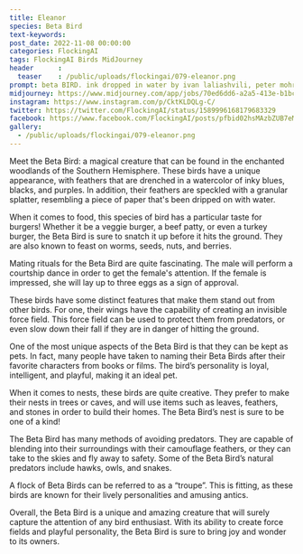 ```yaml
---
title: Eleanor
species: Beta Bird
text-keywords: 
post_date: 2022-11-08 00:00:00
categories: FlockingAI
tags: FlockingAI Birds MidJourney 
header      :
  teaser    : /public/uploads/flockingai/079-eleanor.png
prompt: beta BIRD. ink dropped in water by ivan laliashvili, peter mohrbacher. a portrait of pulp cover of BIRD fish by Jean-Baptiste Monge, post processing, painterly, book illustration watercolor granular splatter dripping paper texture rococo details, post processing, painterly, book illustration watercolor granular splatter dripping paper texture, ink outlines, painterly
midjourney: https://www.midjourney.com/app/jobs/70ed6dd6-a2a5-413e-b1bc-2d02f2a7ab61
instagram: https://www.instagram.com/p/CktKLDQLg-C/
twitter: https://twitter.com/FlockingAI/status/1589996168179683329
facebook: https://www.facebook.com/FlockingAI/posts/pfbid02hsMAzbZUB7eMnFSVfQVtfi1gqHNk1g4gDb7qHGHsy1ToajZkVWBgMvLiiwBjZNk8l
gallery: 
  - /public/uploads/flockingai/079-eleanor.png
---
```



Meet the Beta Bird: a magical creature that can be found in the enchanted woodlands of the Southern Hemisphere. These birds have a unique appearance, with feathers that are drenched in a watercolor of inky blues, blacks, and purples. In addition, their feathers are speckled with a granular splatter, resembling a piece of paper that's been dripped on with water.

When it comes to food, this species of bird has a particular taste for burgers! Whether it be a veggie burger, a beef patty, or even a turkey burger, the Beta Bird is sure to snatch it up before it hits the ground. They are also known to feast on worms, seeds, nuts, and berries.

Mating rituals for the Beta Bird are quite fascinating. The male will perform a courtship dance in order to get the female's attention. If the female is impressed, she will lay up to three eggs as a sign of approval.

These birds have some distinct features that make them stand out from other birds. For one, their wings have the capability of creating an invisible force field. This force field can be used to protect them from predators, or even slow down their fall if they are in danger of hitting the ground.

One of the most unique aspects of the Beta Bird is that they can be kept as pets. In fact, many people have taken to naming their Beta Birds after their favorite characters from books or films. The bird’s personality is loyal, intelligent, and playful, making it an ideal pet.

When it comes to nests, these birds are quite creative. They prefer to make their nests in trees or caves, and will use items such as leaves, feathers, and stones in order to build their homes. The Beta Bird’s nest is sure to be one of a kind!

The Beta Bird has many methods of avoiding predators. They are capable of blending into their surroundings with their camouflage feathers, or they can take to the skies and fly away to safety. Some of the Beta Bird’s natural predators include hawks, owls, and snakes.

A flock of Beta Birds can be referred to as a “troupe”. This is fitting, as these birds are known for their lively personalities and amusing antics.

Overall, the Beta Bird is a unique and amazing creature that will surely capture the attention of any bird enthusiast. With its ability to create force fields and playful personality, the Beta Bird is sure to bring joy and wonder to its owners.
